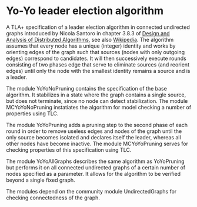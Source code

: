 # Yo-Yo leader election algorithm

A TLA+ specification of a leader election algorithm in connected undirected
graphs introduced by Nicola Santoro in chapter 3.8.3 of [Design and Analysis
of Distributed Algorithms](https://research.nicola-santoro.com/DADA.html),
see also [Wikipedia](https://en.wikipedia.org/wiki/Yo-yo_(algorithm)).
The algorithm assumes that every node has a unique (integer) identity and
works by orienting edges of the graph such that sources (nodes with only
outgoing edges) correspond to candidates. It will then successively
execute rounds consisting of two phases edge that serve to
eliminate sources (and reorient edges) until only the node with the
smallest identity remains a source and is a leader.

The module YoYoNoPruning contains the specification of the base algorithm.
It stabilizes in a state where the graph contains a single source, but
does not terminate, since no node can detect stabilization. The module
MCYoYoNoPruning instatiates the algorithm for model checking a number
of properties using TLC.

The module YoYoPruning adds a pruning step to the second phase of each
round in order to remove useless edges and nodes of the graph until the
only source becomes isolated and declares itself the leader, whereas
all other nodes have become inactive. The module MCYoYoPruning serves
for checking properties of this specification using TLC.

The module YoYoAllGraphs describes the same algorithm as YoYoPruning
but performs it on all connected undirected graphs of a certain number
of nodes specified as a parameter. It allows for the algorithm to be
verified beyond a single fixed graph.

The modules depend on the community module UndirectedGraphs for
checking connectedness of the graph.
